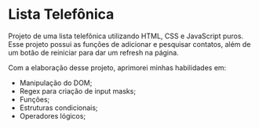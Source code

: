 # Lista Telefônica

Projeto de uma lista telefônica utilizando HTML, CSS e JavaScript puros. Esse projeto possui as funções de adicionar e pesquisar contatos, além de um botão de reiniciar para dar um refresh na página. 

Com a elaboração desse projeto, aprimorei minhas habilidades em:
* Manipulação do DOM;
* Regex para criação de input masks;
* Funções;
* Estruturas condicionais;
* Operadores lógicos;
